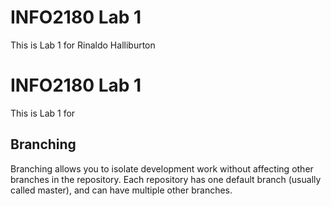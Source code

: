 # INFO2180 Lab 1

This is Lab 1 for Rinaldo Halliburton

# INFO2180 Lab 1

This is Lab 1 for <Your Name>

## Branching

Branching allows you to isolate development work without affecting other branches in the repository. Each repository has one default branch (usually called master), and can have multiple other branches.
